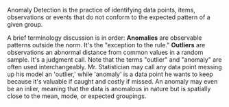 Anomaly Detection is the practice of identifying data points, items, observations or events that do not conform to the expected pattern of a given group.

A brief terminology discussion is in order:
**Anomalies** are observable patterns outside the norm. It's the "exception to the rule."
**Outliers** are observations an abnormal distance from common values in a random sample. It's a judgment call.
Note that the terms "outlier" and "anomaly" are often used interchangeably. Mr. Statistician may call any data point messing up his model an 'outlier,' while 'anomaly' is a data point he wants to keep because it's valuable if caught and costly if missed.
An anomaly may even be an inlier, meaning that the data is anomalous in nature but is spatially close to the mean, mode, or expected groupings.
